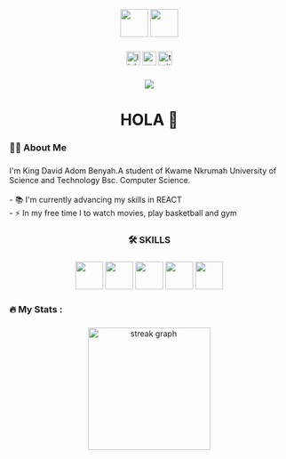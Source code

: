 <div align="center"">
<img src="https://cdn.jsdelivr.net/gh/devicons/devicon@latest/icons/git/git-original.svg" height="50" />
<img src="https://cdn.jsdelivr.net/gh/devicons/devicon@latest/icons/codeigniter/codeigniter-plain.svg" height="50" />
</div>

###

<div align="center">
  <img src="https://img.shields.io/static/v1?message=LinkedIn&logo=linkedin&label=&color=0077B5&logoColor=white&labelColor=&style=for-the-badge" height="25" alt="linkedin logo"  />
  <img src="https://img.shields.io/static/v1?message=Youtube&logo=youtube&label=&color=FF0000&logoColor=white&labelColor=&style=for-the-badge" height="25" alt="youtube logo"  />
  <img src="https://img.shields.io/static/v1?message=Twitter&logo=twitter&label=&color=1DA1F2&logoColor=white&labelColor=&style=for-the-badge" height="25" alt="twitter logo"  />
</div>

###

<div align="center">
  <img src="https://visitor-badge.laobi.icu/badge?page_id=maurodesouza.maurodesouza&"  />
</div>

###

<h1 align="center">HOLA 👋</h1>

###

<h3 align="left">👩‍💻  About Me</h3>

###

<p align="left">I'm King David Adom Benyah.A student of Kwame Nkrumah University of Science and Technology Bsc. Computer Science.<br><br>- 📚 I'm currently advancing my skills in REACT<br>- ⚡ In my free time I to watch movies, play basketball and gym</p>

###

<h3 align="center">🛠 SKILLS</h3>

###

<div align="center">
<img src="https://cdn.jsdelivr.net/gh/devicons/devicon@latest/icons/html5/html5-original-wordmark.svg" height="50" />
<img src="https://cdn.jsdelivr.net/gh/devicons/devicon@latest/icons/css3/css3-original-wordmark.svg" height="50" />
<img src="https://cdn.jsdelivr.net/gh/devicons/devicon@latest/icons/tailwindcss/tailwindcss-original.svg" height="50" />
<img src="https://cdn.jsdelivr.net/gh/devicons/devicon@latest/icons/javascript/javascript-original.svg" height="50" />
<img src="https://cdn.jsdelivr.net/gh/devicons/devicon@latest/icons/react/react-original.svg" height="50" />
</div>

###

<h3 align="left">🔥   My Stats :</h3>

###

<div align="center">
  <img src="https://streak-stats.demolab.com?user=maurodesouza&locale=en&mode=daily&theme=dark&hide_border=false&border_radius=5&order=3" height="220" alt="streak graph"  />
</div>

###
